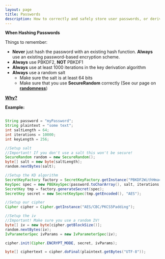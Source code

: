 ```yaml
---
layout: page
title: Passwords
description: How to correctly and safely store user passwords, or derive keys from them
---
```


<script language="JavaScript">
function toggletext(cid)
{
 if ( document.getElementById(cid).style.display == "none" )
 {
   document.getElementById(cid).style.display = "block";
 }
 else
 {
   document.getElementById(cid).style.display = "none";
 };
}
</script>

**When Hashing Passwords**

Things to remember: 

* **Never** just hash the password with an existing hash function. **Always** use an existing password-based encryption scheme. 
* **Always** use PBKDF2, **NOT** PBKDF1
* **Always** use at least 1000 iterations in the key derivation algorithm
* **Always** use a random salt
  * Make sure the salt is at least 64 bits
  * Make sure that you use **SecureRandom** correctly (See our page on [**randomness**](SecureRandom.html))
  
  
<a href="javascript:toggletext('mytext')"> <b> Why? </b></a> 

<div id="mytext" style="display: none;"> 

<p> Using established standards is nearly always bettern than implementing something yourself. Be safe and use existing implementations! </p>
 
 <p>PBKDF1 was designed for much smaller key lengths than are used in modern times, so should generally be avoided. </p>
 
 <p>1000 iterations is the minimum value suggested for the current password based encryption standard. </p>
 
<p>It's important to keep a user's data private. This is important for trust by the user in the company/software you've created to protect their data.
If you do not hash passwords, and your passord table is hacked; then your entire userbase or users in the file have just had their passwords stolen
in the clear. If you hash their passwords, that at least adds at least a layer of protection. However, it is still not enough because there are dictionary
attacks out there such as CrackStation, which are estimated to have 50% of all human generated passwords in its dictionary. So adding a salt is therefore
incredibly important to reduce vunlerability. By adding a salt, you prevent the hacker from being able to preprocess their dictionary into a table of password
and hashes because the salts are used in the hash to verify a user's password in your application. This adds several orders of magnitude in difficulty to 
the attack. Unfortunately public salts are also hackable so having a one time private salt with a small key space that is not stored is important too. By 
doing this, you are adding up to the size of the private salt key space hashes in order to verify a user. But for each user, this will only be around a 
hundredth of a second in computation time. When doing this with a dictionary of a billion passwords, this adds a decent amount of time to their attack.
Finally, its important to use a password based key derivation function (PBKDF2) rather than just plain SHA256 in order to protect weak passwords by slowing down the hash process, which will again slow down the hacker's attack. </p>

 </div> 



  
  
  **Example:**


```java
  
String password = "myPassword";
String plaintext = "some text"; 
int saltLength = 64;
int iterations = 10000;
int keyLength = 256; 

//Setup salt 
//Important! If you don't use a salt this won't be secure!
SecureRandom random = new SecureRandom(); 
byte[] salt = new byte[saltLength];
random.nextBytes(salt);

//Setup the KD algorithm
SecretKeyFactory factory = SecretKeyFactory.getInstance("PBKDF2WithHmacSHA256");
KeySpec spec = new PBEKeySpec(password.toCharArray(), salt, iterations, keyLength);
SecretKey tmp = factory.generateSecret(spec);
SecretKey secret = new SecretKeySpec(tmp.getEncoded(), "AES");

//Setup our cipher
Cipher cipher = Cipher.getInstance("AES/CBC/PKCS5Padding");

//Setup the iv
//Important! Make sure you use a random IV!
byte[] iv = new byte[cipher.getBlockSize()]; 
random.nextBytes(iv); 
IvParameterSpec ivParams = new IvParameterSpec(iv);

cipher.init(Cipher.ENCRYPT_MODE, secret, ivParams);

byte[] ciphertext = cipher.doFinal(plaintext.getBytes("UTF-8"));
  
```
